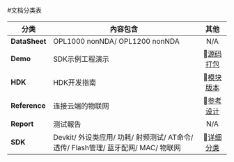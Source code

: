 #文档分类表


|     分类     |   內容包含    |     其他    |
|--------------|--------------|:-----------:|
|  **DataSheet**  | OPL1000 nonNDA/ OPL1200 nonNDA  |   N/A   |
|  **Demo**       | SDK示例工程演示 |  :book:[源码打包](https://github.com/Opulinks-Tech/OPL1000A2-SDK/tree/master/Demo) |
|  **HDK**        | HDK开发指南     |  :book:[模块版本](https://github.com/Opulinks-Tech/OPL1000-HDK/tree/master/Module) |
|  **Reference**  | 连接云端的物联网 | :book:[参考设计](https://github.com/Opulinks-Tech/OpulinksTech-WIKI/wiki/reference_demo)|
|  **Report**     | 测试報告        |   N/A   |  
|  **SDK**        |Devkit/ 外设类应用/ 功耗/ 射频测试/ AT命令/ 透传/ Flash管理/ 蓝牙配网/ MAC/ 物联网 | :book:[详细分类](https://github.com/Opulinks-Tech/OpulinksTech-WIKI/wiki/Documents)|

